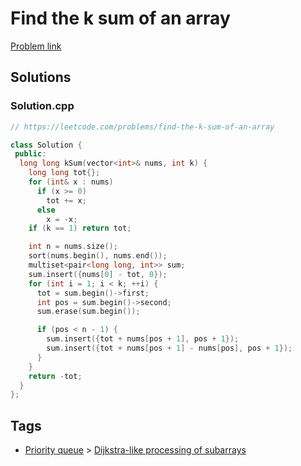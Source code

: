 # Find the k sum of an array

[Problem link](https://leetcode.com/problems/find-the-k-sum-of-an-array)

## Solutions


### Solution.cpp
```cpp
// https://leetcode.com/problems/find-the-k-sum-of-an-array

class Solution {
 public:
  long long kSum(vector<int>& nums, int k) {
    long long tot{};
    for (int& x : nums)
      if (x >= 0)
        tot += x;
      else
        x = -x;
    if (k == 1) return tot;

    int n = nums.size();
    sort(nums.begin(), nums.end());
    multiset<pair<long long, int>> sum;
    sum.insert({nums[0] - tot, 0});
    for (int i = 1; i < k; ++i) {
      tot = sum.begin()->first;
      int pos = sum.begin()->second;
      sum.erase(sum.begin());

      if (pos < n - 1) {
        sum.insert({tot + nums[pos + 1], pos + 1});
        sum.insert({tot + nums[pos + 1] - nums[pos], pos + 1});
      }
    }
    return -tot;
  }
};
```
## Tags

* [Priority queue](/Collections/priority-queue.md#priority-queue) > [Dijkstra-like processing of subarrays](/Collections/priority-queue.md#dijkstra-like-processing-of-subarrays)
